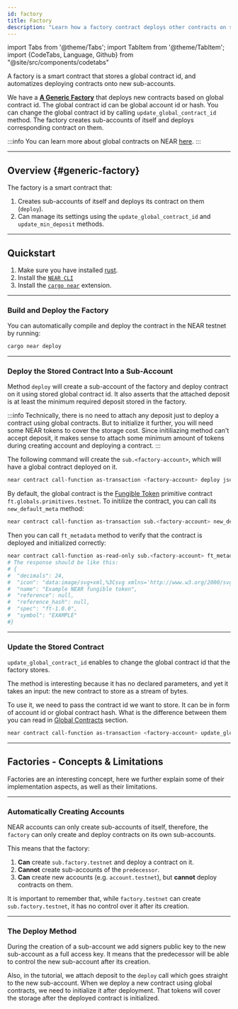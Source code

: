 ```yaml
---
id: factory
title: Factory
description: "Learn how a factory contract deploys other contracts on sub-accounts using a global contract ID."
---
```


import Tabs from '@theme/Tabs';
import TabItem from '@theme/TabItem';
import {CodeTabs, Language, Github} from "@site/src/components/codetabs"

A factory is a smart contract that stores a global contract id, and automatizes deploying contracts onto new sub-accounts.

We have a [**A Generic Factory**](https://github.com/near-examples/factory-rust) that deploys new contracts based on global contract id. The global contract id can be global account id or hash. You can change the global contract id by calling `update_global_contract_id` method. The factory creates sub-accounts of itself and deploys corresponding contract on them.

:::info
You can learn more about global contracts on NEAR [here](../../smart-contracts/global-contracts.md).
:::

---

## Overview {#generic-factory}

The factory is a smart contract that:

1. Creates sub-accounts of itself and deploys its contract on them (`deploy`).
2. Can manage its settings using the `update_global_contract_id` and `update_min_deposit` methods.

<CodeTabs>
  <Language value="rust" language="rust">
    <Github fname="deploy.rs"
            url="https://github.com/near-examples/factory-rust/blob/add-global-contracts/src/lib.rs"
            start="54" end="93" />
    <Github fname="manager.rs"
            url="https://github.com/near-examples/factory-rust/blob/add-global-contracts/src/manager.rs"
            start="7" end="23" />
  </Language>
</CodeTabs>

---

## Quickstart

1. Make sure you have installed [rust](https://www.rust-lang.org/).
2. Install the [`NEAR CLI`](/tools/near-cli#installation)
3. Install the [`cargo near`](https://github.com/near/cargo-near) extension.

<hr className="subsection" />

### Build and Deploy the Factory

You can automatically compile and deploy the contract in the NEAR testnet by running:

```bash
cargo near deploy
```

<hr className="subsection" />

### Deploy the Stored Contract Into a Sub-Account

Method `deploy` will create a sub-account of the factory and deploy contract on it using stored global contract id. It also asserts that the attached deposit is at least the minimum required deposit stored in the factory.

:::info
Technically, there is no need to attach any deposit just to deploy a contract using global contracts. But to initialize it further, you will need some NEAR tokens to cover the storage cost. Since initiliazing method can't accept deposit, it makes sense to attach some minimum amount of tokens during creating account and deploying a contract.
:::

The following command will create the `sub.<factory-account>`, which will have a global contract deployed on it.

```bash
near contract call-function as-transaction <factory-account> deploy json-args '{"name": "sub"}' prepaid-gas '100.0 Tgas' attached-deposit '0.2 NEAR' sign-as <your-account> network-config testnet sign-with-keychain send
```

By default, the global contract is the [Fungible Token](../../primitives/ft.md#global-contracts) primitive contract `ft.globals.primitives.testnet`. To initilize the contract, you can call its `new_default_meta` method:

```bash
near contract call-function as-transaction sub.<factory-account> new_default_meta json-args '{"owner_id": "<your-account>", "total_supply": "100000000000000000000000000"}' prepaid-gas '100.0 Tgas' attached-deposit '0 NEAR' sign-as <your-account> network-config testnet sign-with-keychain send
```

Then you can call `ft_metadata` method to verify that the contract is deployed and initialized correctly:

```bash
near contract call-function as-read-only sub.<factory-account> ft_metadata json-args {} network-config testnet now
# The response should be like this:
# {
#  "decimals": 24,
#  "icon": "data:image/svg+xml,%3Csvg xmlns='http://www.w3.org/2000/svg' viewBox='0 0 288 288'%3E%3Cg id='l' data-name='l'%3E%3Cpath d='M187.58,79.81l-30.1,44.69a3.2,3.2,0,0,0,4.75,4.2L191.86,103a1.2,1.2,0,0,1,2,.91v80.46a1.2,1.2,0,0,1-2.12.77L102.18,77.93A15.35,15.35,0,0,0,90.47,72.5H87.34A15.34,15.34,0,0,0,72,87.84V201.16A15.34,15.34,0,0,0,87.34,216.5h0a15.35,15.35,0,0,0,13.08-7.31l30.1-44.69a3.2,3.2,0,0,0-4.75-4.2L96.14,186a1.2,1.2,0,0,1-2-.91V104.61a1.2,1.2,0,0,1,2.12-.77l89.55,107.23a15.35,15.35,0,0,0,11.71,5.43h3.13A15.34,15.34,0,0,0,216,201.16V87.84A15.34,15.34,0,0,0,200.66,72.5h0A15.35,15.35,0,0,0,187.58,79.81Z'/%3E%3C/g%3E%3C/svg%3E",
#  "name": "Example NEAR fungible token",
#  "reference": null,
#  "reference_hash": null,
#  "spec": "ft-1.0.0",
#  "symbol": "EXAMPLE"
#}
```

<hr className="subsection" />

### Update the Stored Contract

`update_global_contract_id` enables to change the global contract id that the factory stores.

The method is interesting because it has no declared parameters, and yet it takes
an input: the new contract to store as a stream of bytes.

To use it, we need to pass the contract id we want to store. It can be in form of account id or global contract hash. What is the difference between them you can read in [Global Contracts](../../smart-contracts/global-contracts.md#solution) section.

```bash
near contract call-function as-transaction <factory-account> update_global_contract_id json-args '{"contract_id": "3vaopJ7aRoivvzZLngPQRBEd8VJr2zPLTxQfnRCoFgNX"}' prepaid-gas '100.0 Tgas' attached-deposit '0 NEAR' sign-as <factory-account> network-config testnet sign-with-keychain send
```

---

## Factories - Concepts & Limitations

Factories are an interesting concept, here we further explain some of their implementation aspects,
as well as their limitations.

<hr className="subsection" />

### Automatically Creating Accounts

NEAR accounts can only create sub-accounts of itself, therefore, the `factory` can only create and
deploy contracts on its own sub-accounts.

This means that the factory:

1. **Can** create `sub.factory.testnet` and deploy a contract on it.
2. **Cannot** create sub-accounts of the `predecessor`.
3. **Can** create new accounts (e.g. `account.testnet`), but **cannot** deploy contracts on them.

It is important to remember that, while `factory.testnet` can create `sub.factory.testnet`, it has
no control over it after its creation.

<hr className="subsection" />

### The Deploy Method

During the creation of a sub-account we add signers public key to the new sub-account as a full access key. It means that the predecessor will be able to control the new sub-account after its creation.

Also, in the tutorial, we attach deposit to the `deploy` call which goes straight to the new sub-account. When we deploy a new contract using global contracts, we need to initialize it after deployment. That tokens will cover the storage after the deployed contract is initialized.
